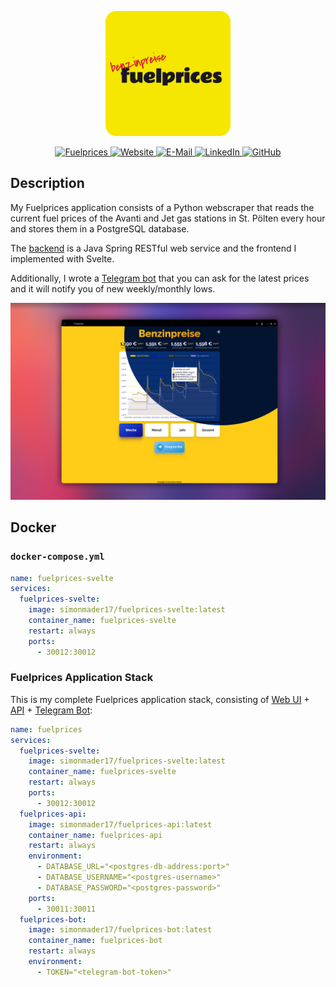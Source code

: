 <p align="center">
  <img src="static/logo.png" width="200" alt="Fuelprices Icon" /><br/>
</p>

<p align="center">
  <a href="https://fuelprices.simonmader.at/">
    <img src="https://img.shields.io/badge/Fuelprices-Website-yellow?logo=brave&logoColor=yellow" alt="Fuelprices" />
  </a>
  <a href="https://simonmader.at/">
    <img src="https://img.shields.io/badge/simonmader.at-Website-orange?logo=brave&logoColor=orange" alt="Website" />
  </a>
  <a href="mailto:mail@simonmader.at">  
    <img src="https://img.shields.io/badge/mail%40simonmader.at-E--Mail-red?logo=gmail&logoColor=red" alt="E-Mail" />
  </a>
  <a href="https://www.linkedin.com/in/simonmader/">  
    <img src="https://img.shields.io/badge/simonmader-LinkedIn-blue?logo=linkedin&logoColor=blue" alt="LinkedIn" />
  </a>
  <a href="https://github.com/simonmader17">  
    <img src="https://img.shields.io/badge/simonmader17-GitHub-lightgray?logo=github&logoColor=lightgray" alt="GitHub" />
  </a>
</p>

## Description

My Fuelprices application consists of a Python webscraper that reads the current fuel prices of the Avanti and Jet gas stations in St. Pölten every hour and stores them in a PostgreSQL database.

The [backend](https://github.com/simonmader17/fuelprices-api) is a Java Spring RESTful web service and the frontend I implemented with Svelte.

Additionally, I wrote a [Telegram bot](https://github.com/simonmader17/fuelprices-bot) that you can ask for the latest prices and it will notify you of new weekly/monthly lows.

![Readme Banner](static/banner.png)

## Docker

### `docker-compose.yml`

```yaml
name: fuelprices-svelte
services:
  fuelprices-svelte:
    image: simonmader17/fuelprices-svelte:latest
    container_name: fuelprices-svelte
    restart: always
    ports:
      - 30012:30012
```

### Fuelprices Application Stack

This is my complete Fuelprices application stack, consisting of [Web UI](https://github.com/simonmader17/fuelprices-svelte) + [API](https://github.com/simonmader17/fuelprices-api) + [Telegram Bot](https://github.com/simonmader17/fuelprices-bot):

```yaml
name: fuelprices
services:
  fuelprices-svelte:
    image: simonmader17/fuelprices-svelte:latest
    container_name: fuelprices-svelte
    restart: always
    ports:
      - 30012:30012
  fuelprices-api:
    image: simonmader17/fuelprices-api:latest
    container_name: fuelprices-api
    restart: always
    environment:
      - DATABASE_URL="<postgres-db-address:port>"
      - DATABASE_USERNAME="<postgres-username>"
      - DATABASE_PASSWORD="<postgres-password>"
    ports:
      - 30011:30011
  fuelprices-bot:
    image: simonmader17/fuelprices-bot:latest
    container_name: fuelprices-bot
    restart: always
    environment:
      - TOKEN="<telegram-bot-token>"
```
